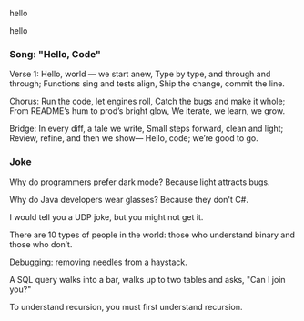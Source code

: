 
hello

hello

### Song: "Hello, Code"

Verse 1:
Hello, world — we start anew,
Type by type, and through and through;
Functions sing and tests align,
Ship the change, commit the line.

Chorus:
Run the code, let engines roll,
Catch the bugs and make it whole;
From README’s hum to prod’s bright glow,
We iterate, we learn, we grow.

Bridge:
In every diff, a tale we write,
Small steps forward, clean and light;
Review, refine, and then we show—
Hello, code; we’re good to go.

### Joke

Why do programmers prefer dark mode? Because light attracts bugs.

Why do Java developers wear glasses? Because they don't C#.

I would tell you a UDP joke, but you might not get it.

There are 10 types of people in the world: those who understand binary and those who don’t.

Debugging: removing needles from a haystack.

A SQL query walks into a bar, walks up to two tables and asks, "Can I join you?"

To understand recursion, you must first understand recursion.


